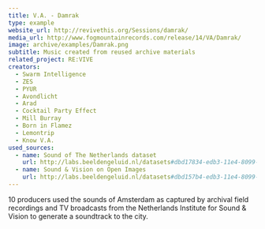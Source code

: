 ```yaml
---
title: V.A. - Damrak
type: example
website_url: http://revivethis.org/Sessions/damrak/
media_url: http://www.fogmountainrecords.com/release/14/VA/Damrak/
image: archive/examples/Damrak.png
subtitle: Music created from reused archive materials
related_project: RE:VIVE
creators:
  - Swarm Intelligence
  - ZES
  - PYUR
  - Avondlicht
  - Arad
  - Cocktail Party Effect
  - Mill Burray
  - Born in Flamez
  - Lemontrip
  - Know V.A.
used_sources:
  - name: Sound of The Netherlands dataset
    url: http://labs.beeldengeluid.nl/datasets#dbd17834-edb3-11e4-8099-005056a71e3a
  - name: Sound & Vision on Open Images
    url: http://labs.beeldengeluid.nl/datasets#dbd157b4-edb3-11e4-8099-005056a71e3a
---
```


10 producers used the sounds of Amsterdam as captured by archival field recordings and TV broadcasts from the Netherlands Institute for Sound & Vision to generate a soundtrack to the city.
